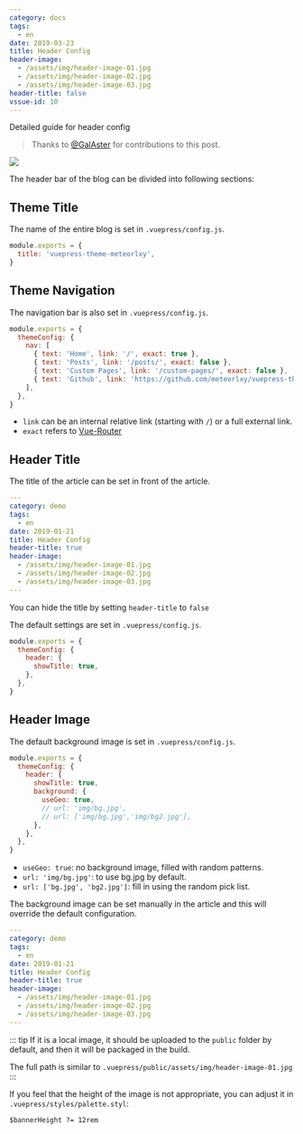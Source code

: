 ```yaml
---
category: docs
tags:
  - en
date: 2019-03-23
title: Header Config
header-image:
  - /assets/img/header-image-01.jpg
  - /assets/img/header-image-02.jpg
  - /assets/img/header-image-03.jpg
header-title: false
vssue-id: 10
---
```


Detailed guide for header config

<!-- more -->

> Thanks to [@GalAster](https://github.com/GalAster) for contributions to this post.

![](/assets/img/header-introduce.png)

The header bar of the blog can be divided into following sections:

<TOC />

## Theme Title

The name of the entire blog is set in `.vuepress/config.js`.

```js {highlightLines:[2]}
module.exports = {
  title: 'vuepress-theme-meteorlxy',
}
```

## Theme Navigation

The navigation bar is also set in `.vuepress/config.js`.

```js {highlightLines:['4-7']}
module.exports = {
  themeConfig: {
    nav: [
      { text: 'Home', link: '/', exact: true },
      { text: 'Posts', link: '/posts/', exact: false },
      { text: 'Custom Pages', link: '/custom-pages/', exact: false },
      { text: 'Github', link: 'https://github.com/meteorlxy/vuepress-theme-meteorlxy' },
    ],
  },
}
```

- `link` can be an internal relative link (starting with `/`) or a full external link.
- `exact` refers to [Vue-Router](https://router.vuejs.org/api/#exact)

## Header Title

The title of the article can be set in front of the article.

```yaml {highlightLines:[6,7]}
---
category: demo
tags:
  - en
date: 2019-01-21
title: Header Config
header-title: true
header-image:
  - /assets/img/header-image-01.jpg
  - /assets/img/header-image-02.jpg
  - /assets/img/header-image-03.jpg
---
```

You can hide the title by setting `header-title` to `false`

The default settings are set in `.vuepress/config.js`.

```js {highlightLines:[4]}
module.exports = {
  themeConfig: {
    header: {
      showTitle: true,
    },
  },
}
```

## Header Image

The default background image is set in `.vuepress/config.js`.

```js {highlightLines:['5-9']}
module.exports = {
  themeConfig: {
    header: {
      showTitle: true,
      background: {
        useGeo: true,
        // url: 'img/bg.jpg',
        // url: ['img/bg.jpg','img/bg2.jpg'],
      },
    },
  },
}
```

- `useGeo: true`: no background image, filled with random patterns.
- `url: 'img/bg.jpg'`: to use bg.jpg by default.
- `url: ['bg.jpg', 'bg2.jpg']`: fill in using the random pick list.

The background image can be set manually in the article and this will override the default configuration.

```yaml {highlightLines:['8-11']}
---
category: demo
tags:
  - en
date: 2019-01-21
title: Header Config
header-title: true
header-image:
  - /assets/img/header-image-01.jpg
  - /assets/img/header-image-02.jpg
  - /assets/img/header-image-03.jpg
---
```

::: tip
If it is a local image, it should be uploaded to the `public` folder by default, and then it will be packaged in the build.

The full path is similar to `.vuepress/public/assets/img/header-image-01.jpg`
:::

If you feel that the height of the image is not appropriate, you can adjust it in `.vuepress/styles/palette.styl`:

```styl {highlightLines:[1]}
$bannerHeight ?= 12rem
```
